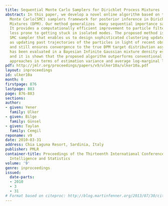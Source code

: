 ```yaml
---
title: Sequential Monte Carlo Samplers for Dirichlet Process Mixtures
abstract: In this paper, we develop a novel online algorithm based on the Sequential
  Monte Carlo(SMC) samplers framework for posterior inference in Dirichlet Process
  Mixtures (DPM). Our method generalizes  many sequential importance sampling approaches.
  It provides a computationally efficient improvement to particle filtering that is
  less prone to getting stuck in isolated modes. The proposed method is a particular
  SMC sampler that enables us to design sophisticated clustering update schemes, such
  as updating past trajectories of the particles in light of recent observations,
  and still ensures convergence to the true DPM target distribution asymptotically.  Performance
  has been evaluated in a Bayesian Infinite Gaussian mixture density estimation problem
  and it is shown that the proposed algorithm outperforms conventional Monte Carlo
  approaches in terms of estimation variance and average log-marginal likelihood.
pdf: http://jmlr.org/proceedings/papers/v9/ulker10a/ulker10a.pdf
layout: inproceedings
id: ulker10a
month: 0
firstpage: 876
lastpage: 883
page: 876-883
sections: 
author:
- given: Yener
  family: Ulker
- given: Bilge
  family: Günsel
- given: Taylan
  family: Cemgil
reponame: v9
date: 2010-03-31
address: Chia Laguna Resort, Sardinia, Italy
publisher: PMLR
container-title: Proceedings of the Thirteenth International Conference on Artificial
  Intelligence and Statistics
volume: '9'
genre: inproceedings
issued:
  date-parts:
  - 2010
  - 3
  - 31
# Format based on citeproc: http://blog.martinfenner.org/2013/07/30/citeproc-yaml-for-bibliographies/
---
```

